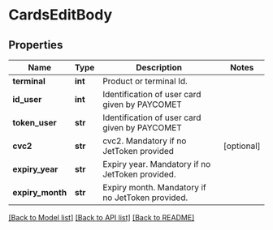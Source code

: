 # CardsEditBody

## Properties
Name | Type | Description | Notes
------------ | ------------- | ------------- | -------------
**terminal** | **int** | Product or terminal Id. | 
**id_user** | **int** | Identification of user card given by PAYCOMET | 
**token_user** | **str** | Identification of user card given by PAYCOMET | 
**cvc2** | **str** | cvc2. Mandatory if no JetToken provided | [optional] 
**expiry_year** | **str** | Expiry year.   Mandatory if no JetToken provided. | 
**expiry_month** | **str** | Expiry month.  Mandatory if no JetToken provided. | 

[[Back to Model list]](../README.md#documentation-for-models) [[Back to API list]](../README.md#documentation-for-api-endpoints) [[Back to README]](../README.md)

